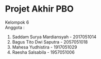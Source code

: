 # Projet Akhir PBO
Kelompok 6\
Anggota : 
1. Saddam Surya Mardiansyah   - 2017051014
2. Bagus Tito Dwi Saputra     - 2057051018
3. Mahesa Yudhistira          - 1917051029
4. Raesha Salsabila           - 1957051006
     
